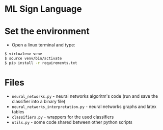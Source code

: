 # ML Sign Language

# Set the environment
 - Open a linux terminal and type:
 ```bash
 $ virtualenv venv
 $ source venv/bin/activate
 $ pip install -r requirements.txt
 ```

# Files
 - `neural_networks.py` - neural networks algoritm's code (run and save the classifier into a binary file)
 - `neural_networks_interpretation.py` - neural networks graphs and latex tables
 - `classifiers.py` - wrappers for the used classifiers
 - `utils.py` - some code shared between other python scripts
